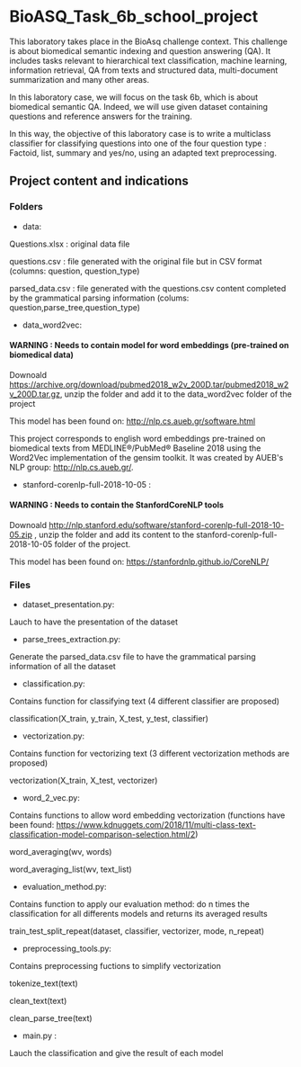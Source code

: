 # BioASQ_Task_6b_school_project
 
This laboratory takes place in the BioAsq challenge context. This challenge is about biomedical semantic indexing and question answering (QA). It includes tasks relevant to hierarchical text classification, machine learning, information retrieval, QA from texts and structured data, multi-document summarization and many other areas.

In this laboratory case, we will focus on the task 6b, which is about biomedical semantic QA. Indeed, we will use given dataset containing questions and reference answers for the training.

In this way, the objective of this laboratory case is to write a multiclass classifier for classifying questions into one of the four question type : Factoid, list, summary and yes/no, using an adapted text preprocessing.

## Project content and indications

### Folders

* data:

Questions.xlsx : original data file

questions.csv : file generated with the original file but in CSV format 
(columns: question, question_type)

parsed_data.csv : file generated with the questions.csv content completed 
by the grammatical parsing information (colums: question,parse_tree,question_type)

* data_word2vec: 

#### WARNING : Needs to contain model for word embeddings (pre-trained on biomedical data)

Downoald https://archive.org/download/pubmed2018_w2v_200D.tar/pubmed2018_w2v_200D.tar.gz, unzip the folder and add it to the data_word2vec folder of the project 

This model has been found on: http://nlp.cs.aueb.gr/software.html

This project corresponds to english word embeddings pre-trained on biomedical texts from MEDLINE®/PubMed® Baseline 2018 using the Word2Vec implementation of the gensim toolkit. It was created by AUEB's NLP group: http://nlp.cs.aueb.gr/.

* stanford-corenlp-full-2018-10-05 : 

#### WARNING : Needs to contain the StanfordCoreNLP tools

Downoald http://nlp.stanford.edu/software/stanford-corenlp-full-2018-10-05.zip , unzip the folder and add its content to the stanford-corenlp-full-2018-10-05 folder of the project. 

This model has been found on: https://stanfordnlp.github.io/CoreNLP/

### Files

* dataset_presentation.py: 

Lauch to have the presentation of the dataset

* parse_trees_extraction.py: 

Generate the parsed_data.csv file to have the grammatical parsing information of 
all the dataset

* classification.py:

Contains function for classifying text (4 different classifier are proposed)

classification(X_train, y_train, X_test, y_test, classifier)

* vectorization.py: 

Contains function for vectorizing text (3 different vectorization methods are proposed)

vectorization(X_train, X_test, vectorizer)

* word_2_vec.py:

Contains functions to allow word embedding vectorization (functions have been found: https://www.kdnuggets.com/2018/11/multi-class-text-classification-model-comparison-selection.html/2)

word_averaging(wv, words)

word_averaging_list(wv, text_list)

* evaluation_method.py:

Contains function to apply our evaluation method: do n times 
the classification for all differents models and returns its averaged results

train_test_split_repeat(dataset, classifier, vectorizer, mode, n_repeat)

* preprocessing_tools.py:

Contains preprocessing fuctions to simplify vectorization

tokenize_text(text)

clean_text(text)

clean_parse_tree(text)

* main.py :

Lauch the classification and give the result of each model 
